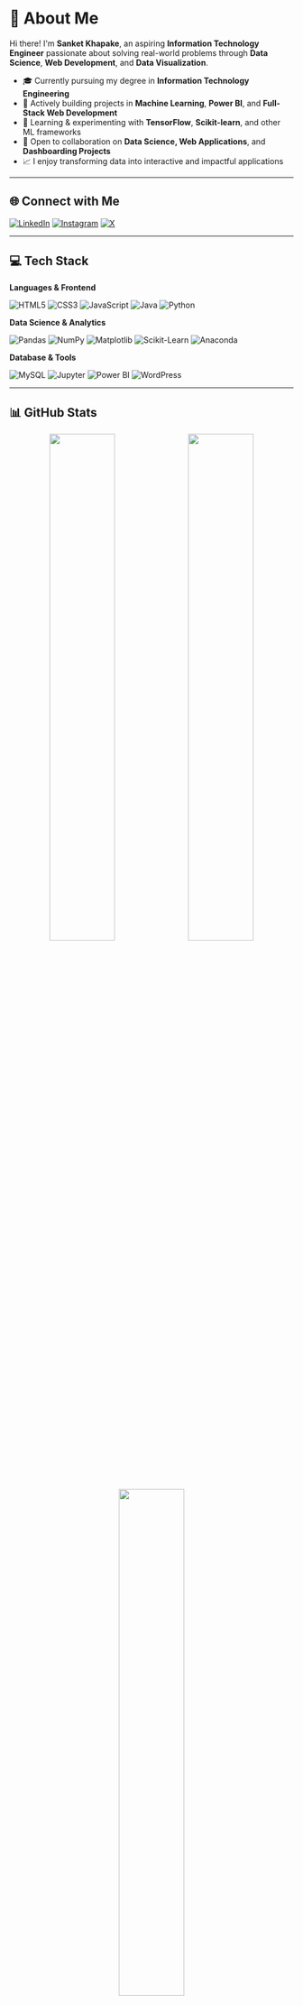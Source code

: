 # 💫 About Me

Hi there! I'm **Sanket Khapake**, an aspiring **Information Technology Engineer** passionate about solving real-world problems through **Data Science**, **Web Development**, and **Data Visualization**.

- 🎓 Currently pursuing my degree in **Information Technology Engineering**
- 💼 Actively building projects in **Machine Learning**, **Power BI**, and **Full-Stack Web Development**
- 🌱 Learning & experimenting with **TensorFlow**, **Scikit-learn**, and other ML frameworks
- 👥 Open to collaboration on **Data Science, Web Applications**, and **Dashboarding Projects**
- 📈 I enjoy transforming data into interactive and impactful applications

---

## 🌐 Connect with Me

[![LinkedIn](https://img.shields.io/badge/LinkedIn-%230077B5.svg?style=for-the-badge&logo=linkedin&logoColor=white)](https://www.linkedin.com/in/sanket-khapake-3ba430257/)
[![Instagram](https://img.shields.io/badge/Instagram-%23E4405F.svg?style=for-the-badge&logo=instagram&logoColor=white)](https://www.instagram.com/sank_et1903/)
[![X](https://img.shields.io/badge/X-%231DA1F2.svg?style=for-the-badge&logo=X&logoColor=white)](https://x.com/KhapakeSan35683)

---

## 💻 Tech Stack

**Languages & Frontend**
  
![HTML5](https://img.shields.io/badge/HTML5-E34F26?style=for-the-badge&logo=html5&logoColor=white)
![CSS3](https://img.shields.io/badge/CSS3-1572B6?style=for-the-badge&logo=css3&logoColor=white)
![JavaScript](https://img.shields.io/badge/JavaScript-F7DF1E?style=for-the-badge&logo=javascript&logoColor=black)
![Java](https://img.shields.io/badge/Java-ED8B00?style=for-the-badge&logo=openjdk&logoColor=white)
![Python](https://img.shields.io/badge/Python-3776AB?style=for-the-badge&logo=python&logoColor=white)

**Data Science & Analytics**

![Pandas](https://img.shields.io/badge/Pandas-150458?style=for-the-badge&logo=pandas&logoColor=white)
![NumPy](https://img.shields.io/badge/NumPy-013243?style=for-the-badge&logo=numpy&logoColor=white)
![Matplotlib](https://img.shields.io/badge/Matplotlib-000000?style=for-the-badge&logo=matplotlib&logoColor=white)
![Scikit-Learn](https://img.shields.io/badge/scikit--learn-F7931E?style=for-the-badge&logo=scikit-learn&logoColor=white)
![Anaconda](https://img.shields.io/badge/Anaconda-44A833?style=for-the-badge&logo=anaconda&logoColor=white)

**Database & Tools**

![MySQL](https://img.shields.io/badge/MySQL-4479A1?style=for-the-badge&logo=mysql&logoColor=white)
![Jupyter](https://img.shields.io/badge/Jupyter-F37626?style=for-the-badge&logo=jupyter&logoColor=white)
![Power BI](https://img.shields.io/badge/Power%20BI-F2C811?style=for-the-badge&logo=powerbi&logoColor=black)
![WordPress](https://img.shields.io/badge/WordPress-21759B?style=for-the-badge&logo=wordpress&logoColor=white)

---

## 📊 GitHub Stats

<div align="center">
  <img src="https://github-readme-stats.vercel.app/api?username=san7499&show_icons=true&theme=radical" width="48%" />
  <img src="https://github-readme-streak-stats.herokuapp.com/?user=san7499&theme=radical" width="48%" />
  <br/>
  <img src="https://github-readme-stats.vercel.app/api/top-langs/?username=san7499&layout=compact&theme=radical" width="48%" />
</div>

---

## 🏆 GitHub Trophies

<div align="center">
  <img src="https://github-profile-trophy.vercel.app/?username=san7499&theme=radical&no-bg=true&no-frame=true&column=7" />
</div>

---

## ✍️ Dev Quote

<div align="center">
  <img src="https://quotes-github-readme.vercel.app/api?type=horizontal&theme=radical" />
</div>

---

## 🚀 Top Contributed Repo

<div align="center">
  <img src="https://github-contributor-stats.vercel.app/api?username=san7499&limit=5&theme=dark&combine_all_yearly_contributions=true" />
</div>

---

## 👀 Visitors

<div align="center">
  <img src="https://visitcount.itsvg.in/api?id=san7499&icon=5&color=6" />
</div>

---

<!-- Designed with ❤️ by Sanket Khapake | Generated using GPRM -->
